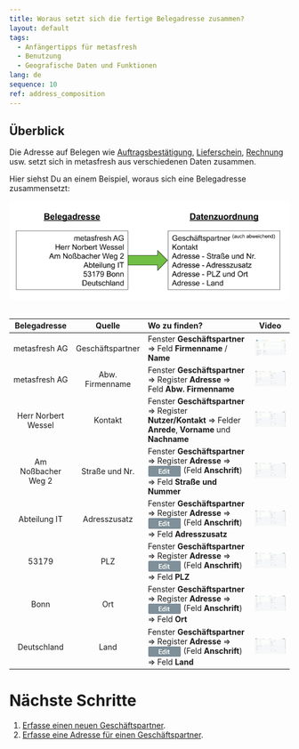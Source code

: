 ```yaml
---
title: Woraus setzt sich die fertige Belegadresse zusammen?
layout: default
tags:
  - Anfängertipps für metasfresh
  - Benutzung
  - Geografische Daten und Funktionen
lang: de
sequence: 10
ref: address_composition
---
```


## Überblick
Die Adresse auf Belegen wie [Auftragsbestätigung](Auftrag_erfassen), [Lieferschein](Zu_Auftrag_Lieferschein_erstellen), [Rechnung](Zu_Auftrag_Rechnung_erstellen) usw. setzt sich in metasfresh aus verschiedenen Daten zusammen.

Hier siehst Du an einem Beispiel, woraus sich eine Belegadresse zusammensetzt:

![Abb.: Datenzuordnung der Belegadresse](assets/Zusammensetzung_Belegadresse.png)
<br><br>

| Belegadresse | Quelle | Wo zu finden? | Video |
| :---: | :---: | :--- | :---: |
| metasfresh AG | Geschäftspartner | Fenster **Geschäftspartner** &#8658; Feld **Firmenname** / **Name** | <kbd><a href="assets/Zusammensetzung_Belegadresse_GPartner.gif" title="Ansicht vergrößern"><img src="assets/Zusammensetzung_Belegadresse_GPartner.gif" alt="GIF: Firmennamen / Geschäftspartnernamen erfassen" style="width:200px"></a></kbd> |
| metasfresh AG | Abw. Firmenname | Fenster **Geschäftspartner** &#8658; Register **Adresse** &#8658; Feld **Abw. Firmenname** | <kbd><a href="assets/Zusammensetzung_Belegadresse_Abw.gif" title="Ansicht vergrößern"><img src="assets/Zusammensetzung_Belegadresse_Abw.Firmenname.gif" alt="GIF: Abweichenden Firmennamen erfassen" style="width:200px"></a></kbd> |
| Herr Norbert Wessel | Kontakt | Fenster **Geschäftspartner** &#8658; Register **Nutzer/Kontakt** &#8658; Felder **Anrede**, **Vorname** und **Nachname** | <kbd><a href="assets/Zusammensetzung_Belegadresse_Kontakt.gif" title="Ansicht vergrößern"><img src="assets/Zusammensetzung_Belegadresse_Kontakt.gif" alt="GIF: Nutzer / Kontakt erfassen" style="width:200px"></a></kbd> |
| Am Noßbacher Weg 2 | Straße und Nr. | Fenster **Geschäftspartner** &#8658; Register **Adresse** &#8658; <img src="assets/Edit_address_button.png" alt="Anschrift erfassen - Edit-Button" style="width:60px; vertical-align: middle;"> (Feld **Anschrift**) &#8658; Feld **Straße und Nummer** | <kbd><a href="assets/Zusammensetzung_Belegadresse_Anschrift.gif" title="Ansicht vergrößern"><img src="assets/Zusammensetzung_Belegadresse_Anschrift.gif" alt="GIF: Anschrift erfassen" style="width:200px"></a></kbd> |
| Abteilung IT | Adresszusatz | Fenster **Geschäftspartner** &#8658; Register **Adresse** &#8658; <img src="assets/Edit_address_button.png" alt="Anschrift erfassen - Edit-Button" style="width:60px; vertical-align: middle;"> (Feld **Anschrift**) &#8658; Feld **Adresszusatz** | <kbd><a href="assets/Zusammensetzung_Belegadresse_Anschrift.gif" title="Ansicht vergrößern"><img src="assets/Zusammensetzung_Belegadresse_Anschrift.gif" alt="GIF: Anschrift erfassen" style="width:200px"></a></kbd> |
| 53179 | PLZ | Fenster **Geschäftspartner** &#8658; Register **Adresse** &#8658; <img src="assets/Edit_address_button.png" alt="Anschrift erfassen - Edit-Button" style="width:60px; vertical-align: middle;"> (Feld **Anschrift**) &#8658; Feld **PLZ** | <kbd><a href="assets/Zusammensetzung_Belegadresse_Anschrift.gif" title="Ansicht vergrößern"><img src="assets/Zusammensetzung_Belegadresse_Anschrift.gif" alt="GIF: Anschrift erfassen" style="width:200px"></a></kbd> |
| Bonn | Ort | Fenster **Geschäftspartner** &#8658; Register **Adresse** &#8658; <img src="assets/Edit_address_button.png" alt="Anschrift erfassen - Edit-Button" style="width:60px; vertical-align: middle;"> (Feld **Anschrift**) &#8658; Feld **Ort** | <kbd><a href="assets/Zusammensetzung_Belegadresse_Anschrift.gif" title="Ansicht vergrößern"><img src="assets/Zusammensetzung_Belegadresse_Anschrift.gif" alt="GIF: Anschrift erfassen" style="width:200px"></a></kbd> |
| Deutschland | Land | Fenster **Geschäftspartner** &#8658; Register **Adresse** &#8658; <img src="assets/Edit_address_button.png" alt="Anschrift erfassen - Edit-Button" style="width:60px; vertical-align: middle;"> (Feld **Anschrift**) &#8658; Feld **Land** | <kbd><a href="assets/Zusammensetzung_Belegadresse_Anschrift.gif" title="Ansicht vergrößern"><img src="assets/Zusammensetzung_Belegadresse_Anschrift.gif" alt="GIF: Anschrift erfassen" style="width:200px"></a></kbd> |

# Nächste Schritte
1. [Erfasse einen neuen Geschäftspartner](Neuer_Geschaeftspartner).
1. [Erfasse eine Adresse für einen Geschäftspartner](Adresse_erfassen_Tab).
